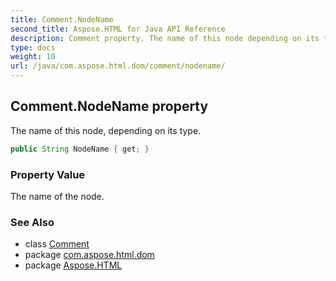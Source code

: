 ```yaml
---
title: Comment.NodeName
second_title: Aspose.HTML for Java API Reference
description: Comment property. The name of this node depending on its type
type: docs
weight: 10
url: /java/com.aspose.html.dom/comment/nodename/
---
```

## Comment.NodeName property

The name of this node, depending on its type.

```java
public String NodeName { get; }
```

### Property Value

The name of the node.

### See Also

* class [Comment](../)
* package [com.aspose.html.dom](../../../com.aspose.html.dom/)
* package [Aspose.HTML](../../../)
